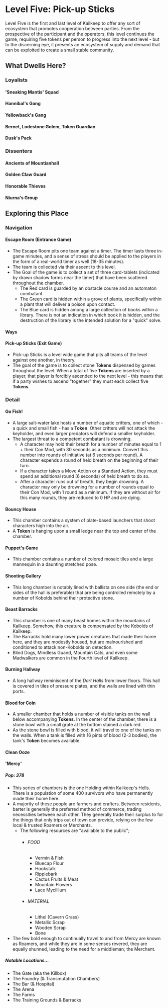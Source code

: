 # Level Five: Pick-up Sticks
Level Five is the first and last level of Kailkeep to offer any sort of ecosystem that promotes cooperation between parties. From the prospective of the participant and the operators, this level continues the game, requiring five tokens per person to progress into the next level - but to the discerning eye, it presents an ecosystem of supply and demand that can be exploited to create a small stable community. 

## What Dwells Here?
### Loyalists
#### 'Sneaking Mantis' Squad
#### Hannibal's Gang
#### Yellowback's Gang
#### Bernet, Lodestone Golem, Token Guardian
#### Dusk's Pack
### Dissenters
#### Ancients of Mountianhall
#### Golden Claw Guard
#### Honorable Thieves
#### Niurna's Group
## Exploring this Place
### Navigation
#### Escape Room (Entrance Game)
- The Escape Room pits one team against a timer. The timer lasts three in-game minutes, and a sense of stress should be applied to the players in the form of a real-world timer as well (18-35 minutes).
- The team is collected via their ascent to this level.
- The Goal of the game is to collect a set of three card-tablets (indicated by drawn shadow forms near the timer) that have been scattered throughout the chamber.
	- The Red card is guarded by an obstacle course and an automaton combatant.
	- The Green card is hidden within a grove of plants, specifically within a plant that will deliver a poison upon contact.
	- The Blue card is hidden among a large collection of books within a library. There is not an indication in which book it is hidden, and the destruction of the library is the intended solution for a "quick" solve. 
#### Ways
#### Pick-up Sticks (Exit Game)
- Pick-up Sticks is a level wide game that pits all teams of the level against one another, in theory. 
- The goal of the game is to collect stone **Tokens** dispensed by games throughout the level. When a total of five **Tokens** are inserted by a player, that player is forcibly ascended to the next level - this means that if a party wishes to ascend "together" they must each collect five **Tokens**.
### Detail
#### Go Fish!
- A large salt-water lake hosts a number of aquatic critters, one of which - a quick and small fish - has a **Token**. Other critters will not attack the keyholder, and even larger predators will defend a smaller keyholder.
- The largest threat to a competent combatant is drowning. 
	- A character may hold their breath for a number of minutes equal to 1 + their Con Mod, with 30 seconds as a minimum. Convert this number into rounds of initiative (at 6 seconds per round). A character expends a round of held breath on the beginning of their turn.
	- If a character takes a Move Action or a Standard Action, they must spend an additional round (6 seconds) of held breath to do so.
	- After a character runs out of breath, they begin drowning. A character may only be drowning for a number of rounds equal to their Con Mod, with 1 round as a minimum. If they are without air for this many rounds, they are reduced to 0 HP and are dying.
#### Bouncy House
- This chamber contains a system of plate-based launchers that shoot characters high into the air.
- A **Token** is hanging upon a small ledge near the top and center of the chamber.
#### Puppet's Game
- This chamber contains a number of colored mosaic tiles and a large mannequin in a daunting stretched pose.
#### Shooting Gallery
- This long chamber is notably lined with ballista on one side (the end or sides of the hall is preferable) that are being controlled remotely by a number of Kobolds behind their protective stone.
#### Beast Barracks
- This chamber is one of many beast homes within the mountains of Kailkeep. Somehow, this creature is compensated by the Kobolds of Kailkeep.
- The Barracks hold many lower power creatures that made their home here, and they are modestly housed, but are malnourished and conditioned to attack non-Kobolds on detection.
- Blind Dogs, Mindless Guand, Mountain Cats, and even some Madwalkers are common in the Fourth level of Kailkeep.
#### Burning Hallway
- A long hallway reminiscent of the *Dart Halls* from lower floors. This hall is covered in tiles of pressure plates, and the walls are lined with thin ports.
#### Blood for Coin
- A smaller chamber that holds a number of visible tanks on the wall below accompanying **Tokens**. In the center of the chamber, there is a stone bowl with a small grate at the bottom stained a dark red.
- As the stone bowl is filled with blood, it will travel to one of the tanks on the walls. When a tank is filled with 16 pints of blood (2-3 bodies), the tank's **Token** becomes available.
#### Clean Ooze
#### 'Mercy'
##### Pop: 378
- This series of chambers is the one Holding within Kailkeep's Hells. There is a population of some 400 survivors who have permanently made their home here.
- A majority of these people are farmers and crafters. Between residents, barter is generally the preferred method of commerce, trading necessities between each other. They generally trade their surplus to for the things that only trips out of town can provide, relying on the few local & trusted Roamers or Merchants.
	- The following resources are "available to the public";
		- ###### FOOD
			- Vermin & Fish
			- Bluecap Flour
			- Hookstalk
			- Ripplebark
			- Cactus Fruits & Meat
			- Mountain Flowers
			- Lace Mycillium
		- ###### MATERIAL
			- Lithel (Cavern Grass)
			- Metallic Scrap
			- Wooden Scrap
			- Bone
- The few bold enough to continually travel to and from Mercy are known as Roamers, and while they are in some senses revered, they are equally shunned, leading to the need for a middleman; the Merchant.
##### Notable Locations...
- The Gate (aka the Killbox)
- The Foundry (& Transmutation Chambers)
- The Bar (& Hospital)
- The Arena
- The Farms
- The Training Grounds & Barracks